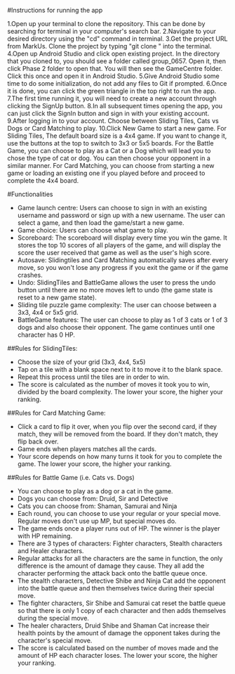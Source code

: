 #Instructions for running the app

1.Open up your terminal to clone the repository. This can be done by searching for terminal in your computer's search bar.
2.Navigate to your desired directory using the "cd" command in terminal.
3.Get the project URL from MarkUs. Clone the project by typing "git clone <url>" into the terminal.
4.Open up Android Studio and click open existing project. In the directory that you cloned to, you should see a folder
called group_0657. Open it, then click Phase 2 folder to open that. You will then see the GameCentre folder. Click this once
and open it in Android Studio.
5.Give Android Studio some time to do some initialization, do not add any files to Git if prompted.
6.Once it is done, you can click the green triangle in the top right to run the app.
7.The first time running it, you will need to create a new account through clicking the SignUp button.
8.In all subsequent times opening the app, you can just click the SignIn button and sign in with your
existing account.
9.After logging in to your account. Choose between Sliding Tiles, Cats vs Dogs or Card Matching to play.
10.Click New Game to start a new game. For Sliding Tiles, The default board size is a 4x4 game.
If you want to change it, use the buttons at the top to switch to 3x3 or 5x5 boards.
For the Battle Game, you can choose to play as a Cat or a Dog which will lead you to chose the
type of cat or dog. You can then choose your opponent in a similar manner.
For Card Matching, you can choose from starting a new game or loading an existing one if you played
before and proceed to complete the 4x4 board.

#Functionalities
* Game launch centre: Users can choose to sign in with an existing username and password or sign up with a new username.
The user can select a game, and then load the game/start a new game.
* Game choice: Users can choose what game to play.
* Scoreboard: The scoreboard will display every time you win the game. It stores the top 10 scores of all players of the game,
and will display the score the user received that game as well as the user's high score.
* Autosave: Slidingtiles and Card Matching automatically saves after every move, so you won't lose any progress if you exit
the game or if the game crashes.
* Undo: SlidingTiles and BattleGame allows the user to press the undo button until there are no more moves left to undo (the game state is reset to a new game state).
* Sliding tile puzzle game complexity: The user can choose between a 3x3, 4x4 or 5x5 grid.
* BattleGame features: The user can choose to play as 1 of 3 cats or 1 of 3 dogs and also choose their opponent. The game continues until one character has 0 HP.

##Rules for SlidingTiles:
* Choose the size of your grid (3x3, 4x4, 5x5)
* Tap on a tile with a blank space next to it to move it to the blank space. 
* Repeat this process until the tiles are in order to win. 
* The score is calculated as the number of moves it took you to win, divided by the board complexity. The lower your score, the higher your ranking.


##Rules for Card Matching Game:
* Click a card to flip it over, when you flip over the second card, if they match, they will be removed from the board. If they
don't match, they flip back over.
* Game ends when players matches all the cards.
* Your score depends on how many turns it took for you to complete the game. The lower your score, the higher your ranking. 


##Rules for Battle Game (i.e. Cats vs. Dogs)
* You can choose to play as a dog or a cat in the game. 
* Dogs you can choose from: Druid, Sir and Detective
* Cats you can choose from: Shaman, Samurai and Ninja
* Each round, you can choose to use your regular or your special move. Regular moves don't use up MP, but special moves do.
* The game ends once a player runs out of HP. The winner is the player with HP remaining.
* There are 3 types of characters: Fighter characters, Stealth characters and Healer characters.
* Regular attacks for all the characters are the same in function, the only difference is the amount of damage they cause. They all add the character performing the attack back onto the battle queue once.
* The stealth characters, Detective Shibe and Ninja Cat add the opponent into the battle queue and then themselves twice during their special move.
* The fighter characters, Sir Shibe and Samurai cat reset the battle queue so that there is only 1 copy of each character and then adds themselves during the special move.
* The healer characters, Druid Shibe and Shaman Cat increase their health points by the amount of damage the opponent takes during the character's special move.
* The score is calculated based on the number of moves made and the amount of HP each character loses. The lower your score, the higher your ranking. 
